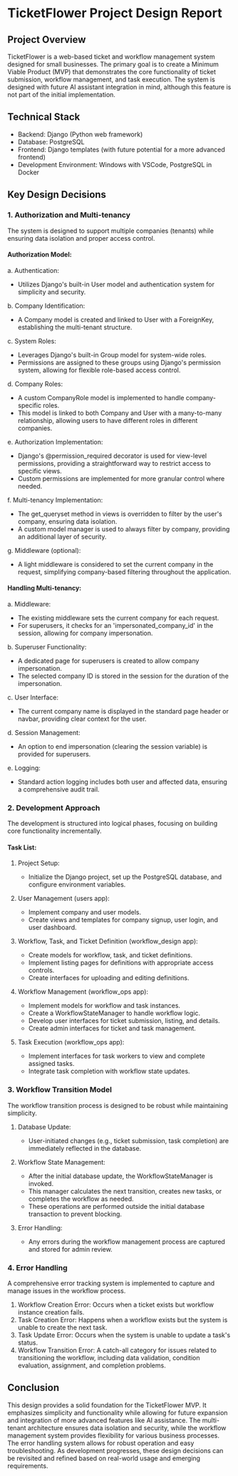 # TicketFlower Project Design Report

## Project Overview

TicketFlower is a web-based ticket and workflow management system designed for small businesses. The primary goal is to create a Minimum Viable Product (MVP) that demonstrates the core functionality of ticket submission, workflow management, and task execution. The system is designed with future AI assistant integration in mind, although this feature is not part of the initial implementation.

## Technical Stack

- Backend: Django (Python web framework)
- Database: PostgreSQL
- Frontend: Django templates (with future potential for a more advanced frontend)
- Development Environment: Windows with VSCode, PostgreSQL in Docker

## Key Design Decisions

### 1. Authorization and Multi-tenancy

The system is designed to support multiple companies (tenants) while ensuring data isolation and proper access control.

#### Authorization Model:

a. Authentication:
   - Utilizes Django's built-in User model and authentication system for simplicity and security.

b. Company Identification:
   - A Company model is created and linked to User with a ForeignKey, establishing the multi-tenant structure.

c. System Roles:
   - Leverages Django's built-in Group model for system-wide roles.
   - Permissions are assigned to these groups using Django's permission system, allowing for flexible role-based access control.

d. Company Roles:
   - A custom CompanyRole model is implemented to handle company-specific roles.
   - This model is linked to both Company and User with a many-to-many relationship, allowing users to have different roles in different companies.

e. Authorization Implementation:
   - Django's @permission_required decorator is used for view-level permissions, providing a straightforward way to restrict access to specific views.
   - Custom permissions are implemented for more granular control where needed.

f. Multi-tenancy Implementation:
   - The get_queryset method in views is overridden to filter by the user's company, ensuring data isolation.
   - A custom model manager is used to always filter by company, providing an additional layer of security.

g. Middleware (optional):
   - A light middleware is considered to set the current company in the request, simplifying company-based filtering throughout the application.

#### Handling Multi-tenancy:

a. Middleware:
   - The existing middleware sets the current company for each request.
   - For superusers, it checks for an 'impersonated_company_id' in the session, allowing for company impersonation.

b. Superuser Functionality:
   - A dedicated page for superusers is created to allow company impersonation.
   - The selected company ID is stored in the session for the duration of the impersonation.

c. User Interface:
   - The current company name is displayed in the standard page header or navbar, providing clear context for the user.

d. Session Management:
   - An option to end impersonation (clearing the session variable) is provided for superusers.

e. Logging:
   - Standard action logging includes both user and affected data, ensuring a comprehensive audit trail.

### 2. Development Approach

The development is structured into logical phases, focusing on building core functionality incrementally.

#### Task List:

1. Project Setup:
   - Initialize the Django project, set up the PostgreSQL database, and configure environment variables.

2. User Management (users app):
   - Implement company and user models.
   - Create views and templates for company signup, user login, and user dashboard.

3. Workflow, Task, and Ticket Definition (workflow_design app):
   - Create models for workflow, task, and ticket definitions.
   - Implement listing pages for definitions with appropriate access controls.
   - Create interfaces for uploading and editing definitions.

4. Workflow Management (workflow_ops app):
   - Implement models for workflow and task instances.
   - Create a WorkflowStateManager to handle workflow logic.
   - Develop user interfaces for ticket submission, listing, and details.
   - Create admin interfaces for ticket and task management.

5. Task Execution (workflow_ops app):
   - Implement interfaces for task workers to view and complete assigned tasks.
   - Integrate task completion with workflow state updates.

### 3. Workflow Transition Model

The workflow transition process is designed to be robust while maintaining simplicity.

1. Database Update:
   - User-initiated changes (e.g., ticket submission, task completion) are immediately reflected in the database.

2. Workflow State Management:
   - After the initial database update, the WorkflowStateManager is invoked.
   - This manager calculates the next transition, creates new tasks, or completes the workflow as needed.
   - These operations are performed outside the initial database transaction to prevent blocking.

3. Error Handling:
   - Any errors during the workflow management process are captured and stored for admin review.

### 4. Error Handling

A comprehensive error tracking system is implemented to capture and manage issues in the workflow process. 

1. Workflow Creation Error: Occurs when a ticket exists but workflow instance creation fails.
2. Task Creation Error: Happens when a workflow exists but the system is unable to create the next task.
3. Task Update Error: Occurs when the system is unable to update a task's status.
4. Workflow Transition Error: A catch-all category for issues related to transitioning the workflow, including data validation, condition evaluation, assignment, and completion problems.

## Conclusion

This design provides a solid foundation for the TicketFlower MVP. It emphasizes simplicity and functionality while allowing for future expansion and integration of more advanced features like AI assistance. The multi-tenant architecture ensures data isolation and security, while the workflow management system provides flexibility for various business processes. The error handling system allows for robust operation and easy troubleshooting. As development progresses, these design decisions can be revisited and refined based on real-world usage and emerging requirements.